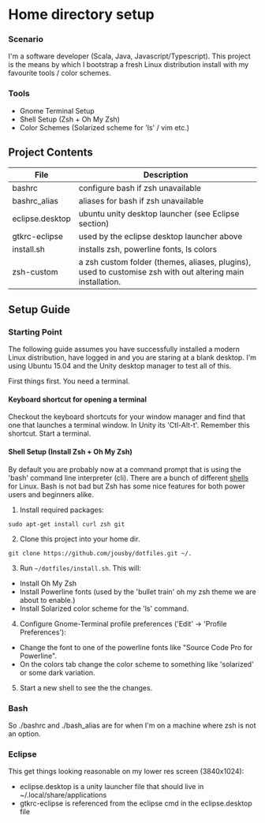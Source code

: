 # Home directory setup

### Scenario

I'm a software developer (Scala, Java, Javascript/Typescript). This project is the means by which I bootstrap a fresh Linux distribution install with my favourite tools / color schemes.

### Tools

* Gnome Terminal Setup
* Shell Setup (Zsh + Oh My Zsh)
* Color Schemes (Solarized scheme for 'ls' / vim etc.)

## Project Contents

 File | Description
 --- | ---
 bashrc | configure bash if zsh unavailable
 bashrc_alias | aliases for bash if zsh unavailable
 eclipse.desktop | ubuntu unity desktop launcher (see Eclipse section)
 gtkrc-eclipse | used by the eclipse desktop launcher above
 install.sh | installs zsh, powerline fonts, ls colors
 zsh-custom | a zsh custom folder (themes, aliases, plugins), used to customise zsh with out altering main installation. 

## Setup Guide

### Starting Point

The following guide assumes you have successfully installed a modern Linux distribution, have logged in and you are staring at a blank desktop. I'm using Ubuntu 15.04 and the Unity desktop manager to test all of this.  

First things first. You need a terminal.

#### Keyboard shortcut for opening a terminal

Checkout the keyboard shortcuts for your window manager and find that one that launches a terminal window. In Unity its 'Ctl-Alt-t'. Remember this shortcut. Start a terminal.

#### Shell Setup (Install Zsh + Oh My Zsh)

By default you are probably now at a command prompt that is using the 'bash' command line interpreter (cli). There are a bunch of different [shells](https://en.wikipedia.org/wiki/List_of_command-line_interpreters#Unix-like_systems) for Linux. Bash is not bad but Zsh has some nice features for both power users and beginners alike.

1. Install required packages:

  `sudo apt-get install curl zsh git`

2. Clone this project into your home dir.

 `git clone https://github.com/jousby/dotfiles.git ~/.`

3. Run `~/dotfiles/install.sh`. This will:
  * Install Oh My Zsh
  * Install Powerline fonts (used by the 'bullet train' oh my zsh theme we are about to enable.)
  * Install Solarized color scheme for the 'ls' command.

4. Configure Gnome-Terminal profile preferences ('Edit' -> 'Profile Preferences'):
  * Change the font to one of the powerline fonts like "Source Code Pro for Powerline".
  * On the colors tab change the color scheme to something like 'solarized' or some dark variation.

5. Start a new shell to see the the changes.

### Bash

So ./bashrc and ./bash_alias are for when I'm on a machine where zsh is not an option.


### Eclipse

This get things looking reasonable on my lower res screen (3840x1024):

* eclipse.desktop is a unity launcher file that should live in ~/.local/share/applications
* gtkrc-eclipse is referenced from the eclipse cmd in the eclipse.desktop file
